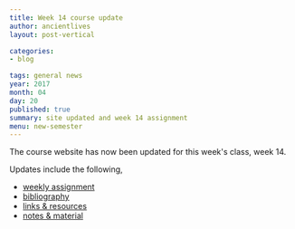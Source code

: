 ```yaml
---
title: Week 14 course update
author: ancientlives
layout: post-vertical

categories:
- blog

tags: general news
year: 2017
month: 04
day: 20
published: true
summary: site updated and week 14 assignment
menu: new-semester
---
```


The course website has now been updated for this week's class, week 14.

Updates include the following,

* [weekly assignment](/weekly_assignment)
* [bibliography](/bibliography)
* [links & resources](/links)
* [notes & material](/notes)
